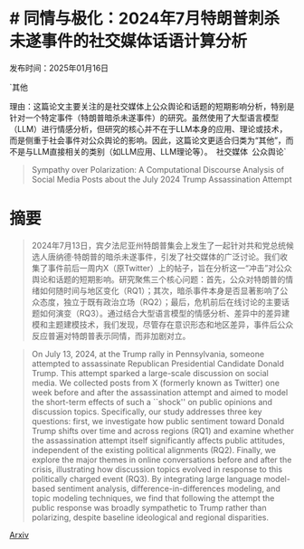 # # 同情与极化：2024年7月特朗普刺杀未遂事件的社交媒体话语计算分析

发布时间：2025年01月16日

`其他

理由：这篇论文主要关注的是社交媒体上公众舆论和话题的短期影响分析，特别是针对一个特定事件（特朗普暗杀未遂事件）的研究。虽然使用了大型语言模型（LLM）进行情感分析，但研究的核心并不在于LLM本身的应用、理论或技术，而是侧重于社会事件对公众舆论的影响。因此，这篇论文更适合归类为“其他”，而不是与LLM直接相关的类别（如LLM应用、LLM理论等）。` `社交媒体` `公众舆论`

> Sympathy over Polarization: A Computational Discourse Analysis of Social Media Posts about the July 2024 Trump Assassination Attempt

# 摘要

> 2024年7月13日，宾夕法尼亚州特朗普集会上发生了一起针对共和党总统候选人唐纳德·特朗普的暗杀未遂事件，引发了社交媒体的广泛讨论。我们收集了事件前后一周内X（原Twitter）上的帖子，旨在分析这一“冲击”对公众舆论和话题的短期影响。研究聚焦三个核心问题：首先，公众对特朗普的情绪如何随时间与地区变化（RQ1）；其次，暗杀事件本身是否显著影响了公众态度，独立于既有政治立场（RQ2）；最后，危机前后在线讨论的主要话题如何演变（RQ3）。通过结合大型语言模型的情感分析、差异中的差异建模和主题建模技术，我们发现，尽管存在意识形态和地区差异，事件后公众反应普遍对特朗普表示同情，而非加剧对立。

> On July 13, 2024, at the Trump rally in Pennsylvania, someone attempted to assassinate Republican Presidential Candidate Donald Trump. This attempt sparked a large-scale discussion on social media. We collected posts from X (formerly known as Twitter) one week before and after the assassination attempt and aimed to model the short-term effects of such a ``shock'' on public opinions and discussion topics. Specifically, our study addresses three key questions: first, we investigate how public sentiment toward Donald Trump shifts over time and across regions (RQ1) and examine whether the assassination attempt itself significantly affects public attitudes, independent of the existing political alignments (RQ2). Finally, we explore the major themes in online conversations before and after the crisis, illustrating how discussion topics evolved in response to this politically charged event (RQ3). By integrating large language model-based sentiment analysis, difference-in-differences modeling, and topic modeling techniques, we find that following the attempt the public response was broadly sympathetic to Trump rather than polarizing, despite baseline ideological and regional disparities.

[Arxiv](https://arxiv.org/abs/2501.09950)